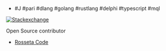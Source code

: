 - #J #pari #dlang #golang #rustlang #delphi #typescript #mql

[![Stackexchange](https://stackexchange.com/users/flair/753457.png)](https://stackexchange.com/)

Open Source contributor

  - [Rosseta Code](https://rosettacode.org/wiki/Special:Contributions/Menjaraz)

